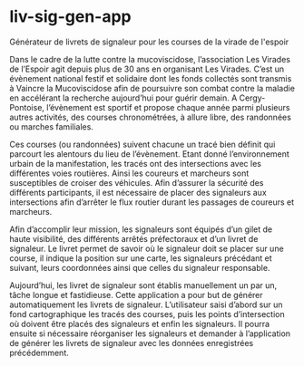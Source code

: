 # liv-sig-gen-app
Générateur de livrets de signaleur pour les courses de la virade de l'espoir

Dans le cadre de la lutte contre la mucoviscidose, l’association Les Virades de l’Espoir agit depuis plus de 30 ans en organisant Les Virades. C’est un évènement national festif et solidaire dont les fonds collectés sont transmis à Vaincre la Mucoviscidose afin de poursuivre son combat contre la maladie en accélérant la recherche aujourd’hui pour guérir demain. A Cergy-Pontoise, l’évènement est sportif et propose chaque année parmi plusieurs autres activités, des courses chronométrées, à allure libre, des randonnées ou marches familiales.

Ces courses (ou randonnées) suivent chacune un tracé bien définit qui parcourt les alentours du lieu de l’évènement. Etant donné l’environnement urbain de la manifestation, les tracés ont des intersections avec les différentes voies routières. Ainsi les coureurs et marcheurs sont susceptibles de croiser des véhicules.
Afin d’assurer la sécurité des différents participants, il est nécessaire de placer des signaleurs aux intersections afin d’arrêter le flux routier durant les passages de coureurs et marcheurs. 

Afin d’accomplir leur mission, les signaleurs sont équipés d’un gilet de haute visibilité, des différents arrêtés préfectoraux et d’un livret de signaleur. Le livret permet de savoir où le signaleur doit se placer sur une course, il indique la position sur une carte, les signaleurs précédant et suivant, leurs coordonnées ainsi que celles du signaleur responsable.

Aujourd’hui, les livret de signaleur sont établis manuellement un par un, tâche longue et fastidieuse. Cette application a pour but de générer automatiquement les livrets de signaleur. L’utilisateur saisi d’abord sur un fond cartographique les tracés des courses, puis les points d’intersection où doivent être placés des signaleurs et enfin les signaleurs. Il pourra ensuite si nécessaire réorganiser les signaleurs et demander à l’application de générer les livrets de signaleur avec les données enregistrées précédemment.